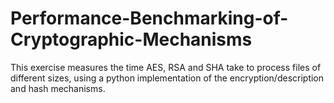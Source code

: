 # Performance-Benchmarking-of-Cryptographic-Mechanisms
This exercise measures the time AES, RSA and SHA take to process files of different sizes, using a python implementation of the encryption/description and hash mechanisms.
